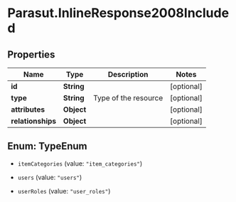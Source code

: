 # Parasut.InlineResponse2008Included

## Properties
Name | Type | Description | Notes
------------ | ------------- | ------------- | -------------
**id** | **String** |  | [optional] 
**type** | **String** | Type of the resource | [optional] 
**attributes** | **Object** |  | [optional] 
**relationships** | **Object** |  | [optional] 


<a name="TypeEnum"></a>
## Enum: TypeEnum


* `itemCategories` (value: `"item_categories"`)

* `users` (value: `"users"`)

* `userRoles` (value: `"user_roles"`)




